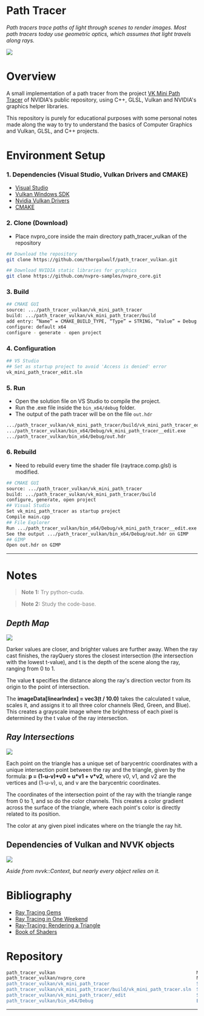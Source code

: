 # Path Tracer

<i>Path tracers trace paths of light through scenes to render images. Most path tracers today use geometric optics, which assumes that light travels along rays. </i>

<img src="vk_mini_path_tracer/diffuse_reflection_lambertian.jpg">

# Overview

A small implementation of a path tracer from the project [VK Mini Path Tracer](https://github.com/nvpro-samples/vk_mini_path_tracer) of NVIDIA's public repository, using C++, GLSL, Vulkan and NVIDIA's graphics helper libraries.

This repository is purely for educational purposes with some personal notes made along the way to try to understand the basics of Computer Graphics and Vulkan, GLSL, and C++ projects. 

# Environment Setup

### 1. Dependencies (Visual Studio, Vulkan Drivers and CMAKE)
- [Visual Studio](https://visualstudio.microsoft.com/downloads/)
- [Vulkan Windows SDK](https://vulkan.lunarg.com/sdk/home)
- [Nvidia Vulkan Drivers](https://developer.nvidia.com/vulkan-driver)
- [CMAKE](https://cmake.org/download/)

### 2. Clone (Download)
- Place nvpro_core inside the main directory path_tracer_vulkan of the repository
```bash
## Download the repository
git clone https://github.com/thorgalwulf/path_tracer_vulkan.git

## Download NVIDIA static libraries for graphics
git clone https://github.com/nvpro-samples/nvpro_core.git 
```

### 3. Build
```bash
## CMAKE GUI
source: .../path_tracer_vulkan/vk_mini_path_tracer 
build: .../path_tracer_vulkan/vk_mini_path_tracer/build
add entry: “Name” = CMAKE_BUILD_TYPE, “Type” = STRING, “Value” = Debug
configure: default x64
configure - generate - open project
```

### 4. Configuration
```bash
## VS Studio
## Set as startup project to avoid 'Access is denied' error
vk_mini_path_tracer_edit.sln
```

### 5. Run
- Open the solution file on VS Studio to compile the project. 
- Run the .exe file inside the ```bin_x64/debug``` folder.
- The output of the path tracer will be on the file ```out.hdr```
```bash
.../path_tracer_vulkan/vk_mini_path_tracer/build/vk_mini_path_tracer_edit.sln 
.../path_tracer_vulkan/bin_x64/Debug/vk_mini_path_tracer__edit.exe
.../path_tracer_vulkan/bin_x64/Debug/out.hdr
```

### 6. Rebuild
- Need to rebuild every time the shader file (raytrace.comp.glsl) is modified.
```bash
## CMAKE GUI
source: .../path_tracer_vulkan/vk_mini_path_tracer 
build: .../path_tracer_vulkan/vk_mini_path_tracer/build
configure, generate, open project
## Visual Studio
Set vk_mini_path_tracer as startup project
Compile main.cpp
## File Explorer
Run .../path_tracer_vulkan/bin_x64/Debug/vk_mini_path_tracer__edit.exe
See the output .../path_tracer_vulkan/bin_x64/Debug/out.hdr on GIMP
## GIMP
Open out.hdr on GIMP
```

---

# Notes

> <span style="color: gray;">**Note 1:** Try python-cuda. </span>

> <span style="color: gray;">**Note 2:** Study the code-base. </span>

## <i>Depth Map</i>
<img src="vk_mini_path_tracer/depth_map.jpg">
<p>Darker values are closer, and brighter values are further away.
When the ray cast finishes, the rayQuery stores the closest intersection (the intersection with the lowest t-value), and t is the depth of the scene along the ray, ranging from 0 to 1. 

The value <b>t</b> specifies the distance along the ray's direction vector from its origin to the point of intersection.

The <b>imageData[linearIndex] = vec3(t / 10.0)</b> takes the calculated t value, scales it, and assigns it to all three color channels (Red, Green, and Blue). This creates a grayscale image where the brightness of each pixel is determined by the t value of the ray intersection.</p>

## <i>Ray Intersections</i>
<img src="vk_mini_path_tracer/ray_intersections_barycentric_coordinates.jpg">
<p>Each point on the triangle has a unique set of barycentric coordinates with a unique intersection point between the ray and the triangle, given by the formula: <b>p = (1-u-v)*v0 + u*v1 + v*v2</b>, where v0, v1, and v2 are the vertices and (1-u-v), u, and v are the barycentric coordinates. 

The coordinates of the intersection point of the ray with the triangle range from 0 to 1, and so do the color channels. This creates a color gradient across the surface of the triangle, where each point's color is directly related to its position. 

The color at any given pixel indicates where on the triangle the ray hit.</p>

## Dependencies of Vulkan and NVVK objects
<img src="vk_mini_path_tracer/dependencies_vk_nvvk_objects.png">

<i>Aside from nvvk::Context, but nearly every object relies on it.</i>

# Bibliography

- [Ray Tracing Gems](https://www.realtimerendering.com/raytracinggems/)
- [Ray Tracing in One Weekend](https://raytracing.github.io/books/RayTracingInOneWeekend.html)
- [Ray-Tracing: Rendering a Triangle](https://www.scratchapixel.com/lessons/3d-basic-rendering/ray-tracing-rendering-a-triangle/why-are-triangles-useful.html)
- [Book of Shaders](https://github.com/patriciogonzalezvivo/thebookofshaders)

# Repository

```bash
path_tracer_vulkan                                                    Main directory
path_tracer_vulkan/nvpro_core                                         NVIDIA's library
path_tracer_vulkan/vk_mini_path_tracer                                Source code + Build
path_tracer_vulkan/vk_mini_path_tracer/build/vk_mini_path_tracer.sln  Solution file
path_tracer_vulkan/vk_mini_path_tracer/_edit                          Source code: main.cpp + shader
path_tracer_vulkan/bin_x64/Debug                                      Executable (.exe) files
```

---
